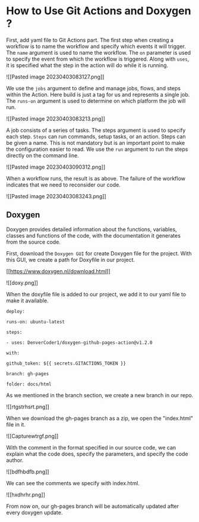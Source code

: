 # How to Use Git Actions and Doxygen ?

First, add yaml file to Git Actions part. The first step when creating a workflow is to name the workflow and specify which events it will trigger. The `name` argument is used to name the workflow.
The `on` parameter is used to specify the event from which the workflow is triggered.
Along with `uses`, it is specified what the step in the action will do while it is running.

![[Pasted image 20230403083127.png]]

We use the `jobs` argument to define and manage jobs, flows, and steps within the Action. Here build is just a tag for us and represents a single job. The `runs-on` argument is used to determine on which platform the job will run.

![[Pasted image 20230403083213.png]]

A job consists of a series of tasks. The steps argument is used to specify each step. `Steps` can run commands, setup tasks, or an action. Steps can be given a name. This is not mandatory but is an important point to make the configuration easier to read.
We use the `run` argument to run the steps directly on the command line.

![[Pasted image 20230403090312.png]]
  
When a workflow runs, the result is as above. The failure of the workflow indicates that we need to reconsider our code.

![[Pasted image 20230403083243.png]]

## Doxygen
Doxygen provides detailed information about the functions, variables, classes and functions of the code, with the documentation it generates from the source code.

First, download the `Doxygen GUI` for create Doxygen file for the project. With this GUI, we create a path for Doxyfile in our project.

[[https://www.doxygen.nl/download.html]]

![[doxy.png]]

When the doxyfile file is added to our project, we add it to our yaml file to make it available.

```
deploy:

runs-on: ubuntu-latest

steps:

- uses: DenverCoder1/doxygen-github-pages-action@v1.2.0

with:

github_token: ${{ secrets.GITACTIONS_TOKEN }}

branch: gh-pages

folder: docs/html

```

As we mentioned in the branch section, we create a new branch in our repo.

![[rtgstrhsrt.png]]

When we download the gh-pages branch as a zip, we open the "index.html" file in it.

![[Capturewtrgf.png]]

With the comment in the format specified in our source code, we can explain what the code does, specify the parameters, and specify the code author.

![[bdfhbdfb.png]]
  
We can see the comments we specify with index.html.

![[hxdhrhr.png]]

From now on, our gh-pages branch will be automatically updated after every doxygen update.




